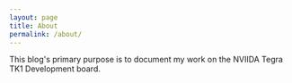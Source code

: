 ```yaml
---
layout: page
title: About
permalink: /about/
---
```


This blog's primary purpose is to document my work on the NVIIDA Tegra TK1 Development board.
